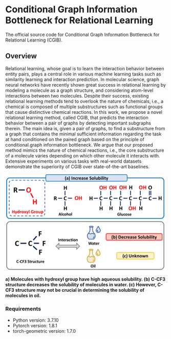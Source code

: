 # Conditional Graph Information Bottleneck for Relational Learning
The official source code for Conditional Graph Information Bottleneck for Relational Learning (CGIB).

## Overview
Relational learning, whose goal is to learn the interaction behavior between entity pairs, plays a central role in various machine learning tasks such as similarity learning and interaction prediction. In molecular science, graph neural networks have recently shown great success in relational learning by modeling a molecule as a graph structure, and considering atom-level interactions between two molecules. Despite their success, existing relational learning methods tend to overlook the nature of chemicals, i.e., a chemical is composed of multiple substructures such as functional groups that cause distinctive chemical reactions. In this work, we propose a novel relational learning method, called CGIB, that predicts the interaction behavior between a pair of graphs by detecting important subgraphs therein. The main idea is, given a pair of graphs, to find a substructure from a graph that contains the minimal sufficient information regarding the task at hand conditioned on the paired graph based on the principle of conditional graph information bottleneck. We argue that our proposed method mimics the nature of chemical reactions, i.e., the core substructure of a molecule varies depending on which other molecule it interacts with. Extensive experiments on various tasks with real-world datasets demonstrate the superiority of CGIB over state-of-the-art baselines.

<img src="imgs/Figure1.png" width="500px"></img> 

**a) Molecules with hydroxyl group have high aqueous solubility. (b) C-CF3 structure decreases the solubility of molecules in water. (c) However, C-CF3 structure may not be crucial in determining the solubility of molecules in oil.**

### Requirements

- Python version: 3.7.10
- Pytorch version: 1.8.1
- torch-geometric version: 1.7.0